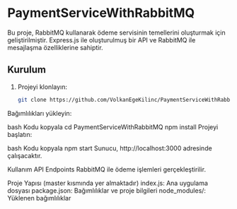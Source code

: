 # PaymentServiceWithRabbitMQ

Bu proje, RabbitMQ kullanarak ödeme servisinin temellerini oluşturmak için geliştirilmiştir. Express.js ile oluşturulmuş bir API ve RabbitMQ ile mesajlaşma özelliklerine sahiptir.

## Kurulum

1. Projeyi klonlayın:
   ```bash
   git clone https://github.com/VolkanEgeKilinc/PaymentServiceWithRabbitMQ.git
Bağımlılıkları yükleyin:

bash
Kodu kopyala
cd PaymentServiceWithRabbitMQ
npm install
Projeyi başlatın:

bash
Kodu kopyala
npm start
Sunucu, http://localhost:3000 adresinde çalışacaktır.

Kullanım
API Endpoints
RabbitMQ ile ödeme işlemleri gerçekleştirilir.

Proje Yapısı (master kısmında yer almaktadır)
index.js: Ana uygulama dosyası
package.json: Bağımlılıklar ve proje bilgileri
node_modules/: Yüklenen bağımlılıklar
